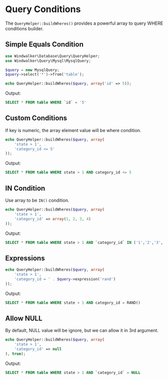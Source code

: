 # Query Conditions

The `QueryHelper::buildWheres()` provides a powerful array to query WHERE conditions builder.

## Simple Equals Condition

``` php
use Windwalker\Database\Query\QueryHelper;
use Windwalker\Query\Mysql\MysqlQuery;

$query = new MysqlQuery;
$query->select('*')->from('table');

echo QueryHelper::buildWheres($query, array('id' => 5));
```

Output:

``` sql
SELECT * FROM table WHERE `id` = '5'
```

## Custom Conditions

If key is numeric, the array element value will be where condition.

``` php
echo QueryHelper::buildWheres($query, array(
	'state > 1',
	'category_id <= 5'
));
```

Output:

``` sql
SELECT * FROM table WHERE state > 1 AND category_id <= 5
```

## IN Condition

Use array to be `IN()` condition.

``` php
echo QueryHelper::buildWheres($query, array(
	'state > 1',
	'category_id' => array(1, 2, 3, 4)
));
```

Output:

``` sql
SELECT * FROM table WHERE state > 1 AND `category_id` IN ('1','2','3','4')
```

## Expressions

``` php
echo QueryHelper::buildWheres($query, array(
	'state > 1',
	'category_id = ' . $query->expression('rand')
));
```

Output:

``` sql
SELECT * FROM table WHERE state > 1 AND category_id = RAND()
```

## Allow NULL

By default, NULL value will be ignore, but we can allow it in 3rd argument.

``` php
echo QueryHelper::buildWheres($query, array(
	'state > 1',
	'category_id' => null
), true);
```

Output:

``` sql
SELECT * FROM table WHERE state > 1 AND `category_id` = NULL
```


